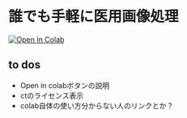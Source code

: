 # 誰でも手軽に医用画像処理

[![Open In Colab](https://colab.research.google.com/assets/colab-badge.svg)](https://colab.research.google.com/github/Tminor7/image-processing-playground/blob/main/main.ipynb)

## to dos
- Open in colabボタンの説明
- ctのライセンス表示
- colab自体の使い方分からない人のリンクとか？
